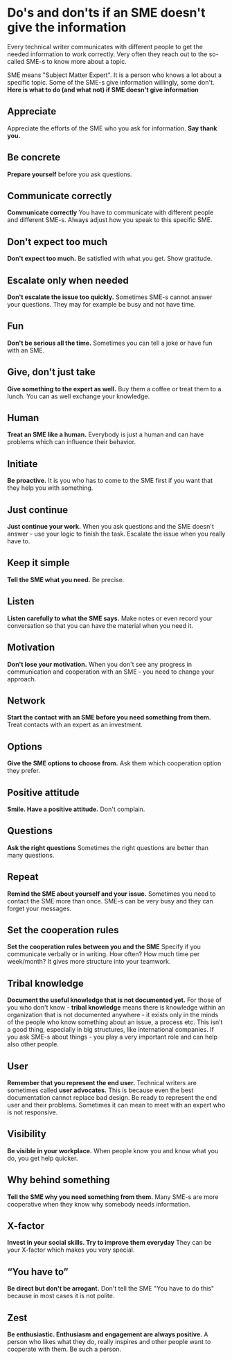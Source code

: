 # Do's and don'ts if an SME doesn't give the information

Every technical writer communicates with different people to get the needed information to work correctly. Very often they reach out to the so-called SME-s to know more about a topic. 

SME means "Subject Matter Expert". It is a person who knows a lot about a specific topic. Some of the SME-s give information willingly, some don't. **Here is what to do (and what not) if SME doesn't give information**

## Appreciate
Appreciate the efforts of the SME who you ask for information. **Say thank you.**

## Be concrete
**Prepare yourself** before you ask questions. 

## Communicate correctly
**Communicate correctly** You have to communicate with different people and different SME-s. Always adjust how you speak to this specific SME.  

## Don't expect too much
**Don't expect too much.** Be satisfied with what you get. Show gratitude.

## Escalate only when needed
**Don't escalate the issue too quickly.** Sometimes SME-s cannot answer your questions. They may for example be busy and not have time.

## Fun
**Don't be serious all the time.** Sometimes you can tell a joke or have fun with an SME. 

## Give, don't just take
**Give something to the expert as well.** Buy them a coffee or treat them to a lunch. You can as well exchange your knowledge.

## Human
**Treat an SME like a human.** Everybody is just a human and can have problems which can influence their behavior. 

## Initiate
**Be proactive.** It is you who has to come to the SME first if you want that they help you with something.

## Just continue
**Just continue your work.** When you ask questions and the SME doesn't answer - use your logic to finish the task. Escalate the issue when you really have to. 

## Keep it simple 
**Tell the SME what you need.** Be precise.

## Listen
**Listen carefully to what the SME says.** Make notes or even record your conversation so that you can have the material when you need it.

## Motivation
**Don't lose your motivation.** When you don't see any progress in communication and cooperation with an SME - you need to change your approach.

## Network
**Start the contact with an SME before you need something from them.** Treat contacts with an expert as an investment.
  
## Options
**Give the SME options to choose from.** Ask them which cooperation option they prefer.

## Positive attitude
**Smile. Have a positive attitude.** Don't complain.  

## Questions
**Ask the right questions** Sometimes the right questions are better than many questions.

## Repeat
**Remind the SME about yourself and your issue.** Sometimes you need to contact the SME more than once. SME-s can be very busy and they can forget your messages.  

## Set the cooperation rules
**Set the cooperation rules between you and the SME** Specify if you communicate verbally or in writing. How often? How much time per week/month? It gives more structure into your teamwork.

## Tribal knowledge
**Document the useful knowledge that is not documented yet.** For those of you who don't know - **tribal knowledge** means there is knowledge within an organization that is not documented anywhere - it exists only in the minds of the people who know something about an issue, a process etc. This isn’t a good thing, especially in big structures, like international companies. If you ask SME-s about things - you play a very important role and can help also other people.

## User
**Remember that you represent the end user.** Technical writers are sometimes called **user advocates.** This is because even the best documentation cannot replace bad design. Be ready to represent the end user and their problems. Sometimes it can mean to meet with an expert who is not responsive.

## Visibility
**Be visible in your workplace.** When people know you and know what you do, you get help quicker.

## Why behind something 
**Tell the SME why you need something from them.** Many SME-s are more cooperative when they know why somebody needs information.  

## X-factor
**Invest in your social skills. Try to improve them everyday** They can be your X-factor which makes you very special.  

## “You have to”
**Be direct but don't be arrogant.** Don't tell the SME "You have to do this" because in most cases it is not polite.  

## Zest
**Be enthusiastic. Enthusiasm and engagement are always positive.** A person who likes what they do, really inspires and other people want to cooperate with them. Be such a person.